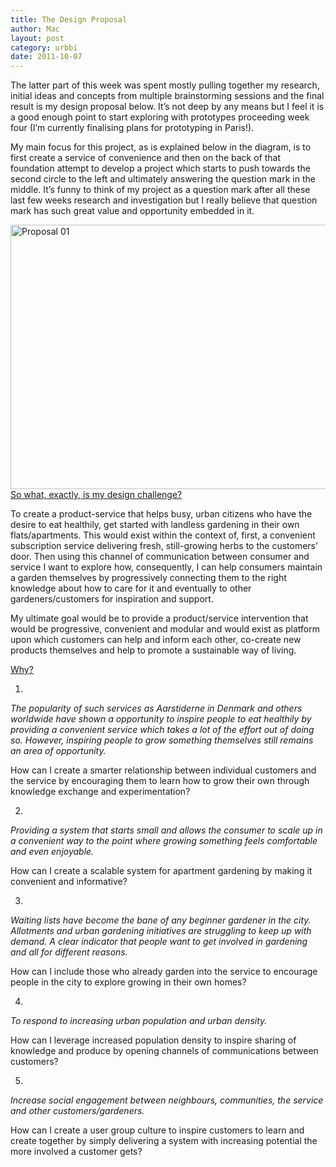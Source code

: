 ```yaml
---
title: The Design Proposal
author: Mac
layout: post
category: urbbi
date: 2011-10-07
---
```


The latter part of this week was spent mostly pulling together my research, initial ideas and concepts from multiple brainstorming sessions and the final result is my design proposal below. It&#8217;s not deep by any means but I feel it is a good enough point to start exploring with prototypes proceeding week four (I&#8217;m currently finalising plans for prototyping in Paris!). 

My main focus for this project, as is explained below in the diagram, is to first create a service of convenience and then on the back of that foundation attempt to develop a project which starts to push towards the second circle to the left and ultimately answering the question mark in the middle. It&#8217;s funny to think of my project as a question mark after all these last few weeks research and investigation but I really believe that question mark has such great value and opportunity embedded in it.

<img src="/attach/proposal-01.jpeg" alt="Proposal 01" title="proposal-01.jpg" border="0" width="600" height="423" /> 
<span style='text-decoration:underline;'>So what, exactly, is my design challenge?<br /> </span>

To create a product-service that helps busy, urban citizens who have the desire to eat healthily, get started with landless gardening in their own flats/apartments. This would exist within the context of, first, a convenient subscription service delivering fresh, still-growing herbs to the customers’ door. Then using this channel of communication between consumer and service I want to explore how, consequently, I can help consumers maintain a garden themselves by progressively connecting them to the right knowledge about how to care for it and eventually to other gardeners/customers for inspiration and support.

My ultimate goal would be to provide a product/service intervention that would be progressive, convenient and modular and would exist as platform upon which customers can help and inform each other, co-create new products themselves and help to promote a sustainable way of living.

<span style='text-decoration:underline;'>Why?<br /> </span>

1.  
*The popularity of such services as Aarstiderne in Denmark and others worldwide have shown a opportunity to inspire people to eat healthily by providing a convenient service which takes a lot of the effort out of doing so. However, inspiring people to grow something themselves still remains an area of opportunity.*

How can I create a smarter relationship between individual customers and the service by encouraging them to learn how to grow their own through knowledge exchange and experimentation?

2.  
*Providing a system that starts small and allows the consumer to scale up in a convenient way to the point where growing something feels comfortable and even enjoyable.*

How can I create a scalable system for apartment gardening by making it convenient and informative?

3.  
*Waiting lists have become the bane of any beginner gardener in the city. Allotments and urban gardening initiatives are struggling to keep up with demand. A clear indicator that people want to get involved in gardening and all for different reasons.*

How can I include those who already garden into the service to encourage people in the city to explore growing in their own homes?

4.  
*To respond to increasing urban population and urban density.*

How can I leverage increased population density to inspire sharing of knowledge and produce by opening channels of communications between customers?

5.  
*Increase social engagement between neighbours, communities, the service and other customers/gardeners.*

How can I create a user group culture to inspire customers to learn and create together by simply delivering a system with increasing potential the more involved a customer gets?